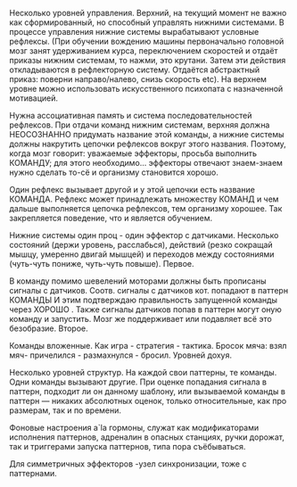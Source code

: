 Несколько уровней управления.
Верхний, на текущий момент не важно как сформированный, но способный управлять нижними системами. В процессе управления нижние системы вырабатывают условные рефлексы. (При обучении вождению машины первоначально головной мозг занят удерживанием курса, переключением скоростей и отдаёт приказы нижним системам, то нажми, это крутани. Затем эти действия откладываются в рефлекторную систему. Отдаётся абстрактный приказ: поверни направо/налево, снизь скорость etc). На верхнем уровне можно использовать искусственного психопата с назначенной мотивацией.

Нужна ассоциативная память и система последовательностей рефлексов.
При отдачи команд нижним системам, верхняя должна НЕОСОЗНАННО придумать название этой команды, а нижние системы должны накрутить цепочки рефлексов вокруг этого названия. Поэтому, когда мозг говорит: уважаемые эффекторы, просьба выполнить КОМАНДУ; для этого необходимо... эффекторы отвечают знаем-знаем нужно сделать то-сё и организму становится хорошо.

Один рефлекс вызывает другой и у этой цепочки есть название КОМАНДА. Рефлекс может принадлежать множеству КОМАНД и чем дальше выполняется цепочка рефлексов, тем организму хорошее. Так закрепляется поведение, что и является обучением.

Нижние системы один проц - один эффектор с датчиками. Несколько состояний (держи уровень, расслабься), действий (резко сокращай мышцу, умеренно двигай мышцей) и переходов между состояниями (чуть-чуть пониже, чуть-чуть повыше). Первое.

В команду помимо шевелений моторами должны быть прописаны сигналы с датчиков. Соотв. сигналы с датчиков кот. попадают в паттерн КОМАНДЫ И этим подтверждаю правильность запущенной команды через ХОРОШО . Также сигналы датчиков попав в паттерн могут оную команду и запустить. Мозг же поддерживает или подавляет всё это безобразие. Второе.

Команды вложенные. Как игра - стратегия - тактика. Бросок мяча: взял мяч- причелился - размахнулся - бросил. Уровней дохуя.

Несколько уровней структур. На каждой свои паттерны, те команды. Одни команды вызывают другие. При оценке попадания сигнала в паттерн, подходит ли он данному шаблону, или вызываемой команды в паттерн — никаких абсолютных оценок, только относительные, как про размерам, так и по времени.

Фоновые настроения a`la гормоны, служат как модификаторами исполнения паттернов, адреналин в опасных станциях, ручки дорожат, так и триггерами запуска паттернов, типа пора съёбываться.

Для симметричных эффекторов -узел синхронизации, тоже с паттернами.